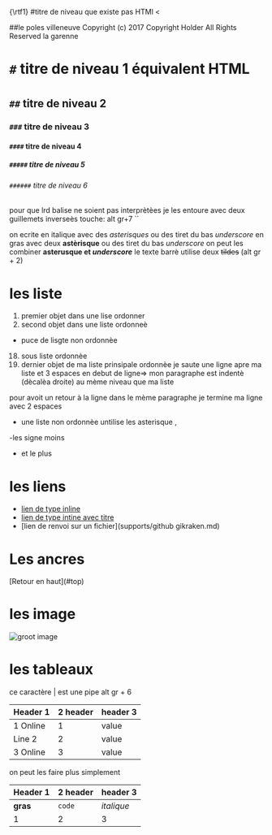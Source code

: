 {\rtf1}
#titre de  niveau que existe pas HTMl <

##le poles villeneuve Copyright (c) 2017 Copyright Holder All Rights Reserved  la garenne
# `#` titre de niveau 1 équivalent HTML <h1></h1>
## `##` titre de niveau 2
### `###` titre de niveau 3
#### `####` titre de niveau 4
##### `#####` titre de niveau 5
###### `######` titre de niveau 6
pour que lrd balise ne soient pas interprètèes je les entoure avec deux guillemets inverseès touche: alt gr+7 ``

on ecrite en italique avec des *asterisques* ou des tiret du bas _underscore_
en gras avec deux **astèrisque** ou des tiret du bas _underscore_
on peut les combiner **asterusque et _underscore_**
le texte barrè utilise deux ~~tildes~~ (alt gr + 2)

# les liste

1. premier objet dans une lise ordonner
2. second objet dans une liste  ordonneè
  * puce de lisgte non ordonnèe
18. sous liste ordonnèe
4. dernier objet de ma liste prinsipale ordonnèe
je saute une ligne apre ma liste et 3 espaces en debut de ligne=> mon paragraphe est indentè (dècalèa droite)  au mème niveau que ma liste

pour avoit un retour à la ligne dans le mème paragraphe je termine ma ligne avec 2 espaces

* une liste non ordonnèe untilise les asterisque ,

-les signe moins
+ et le plus


# les liens

*  [lien de type inline](http://www.google.fr)
*  [lien de type intine avec titre](http://www.google.fr "acceuil de google")
*  [lien de renvoi sur un fichier](supports/github gikraken.md)

# Les ancres
<a name="ancres">
[Retour en haut](#top)

# les image

 ![groot image](https://media.giphy.com/media/3osxY9XiM3ns7UJMiI/giphy.gif)


 # les tableaux

 ce caractère | est une pipe alt gr + 6


| Header 1      |     2 header    |   header 3 |
| ------------- | ------------- | --------- |
| 1 Online      |        1        |      value |
| Line 2        |        2        |      value |
| 3 Online      |        3        |      value |

 on peut les faire plus simplement

 Header 1      |  2 header |   header 3 |
---   | ---  | ---
**gras**  |`code`   |  *italique*
1  |2  |3
